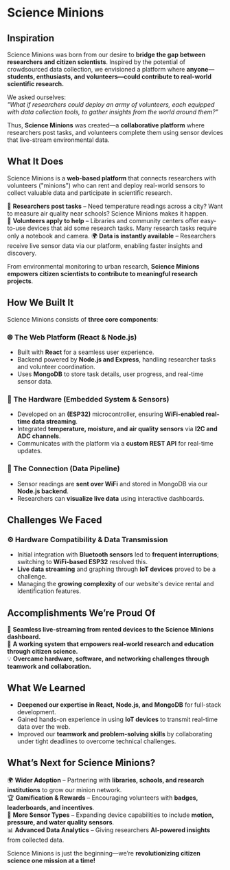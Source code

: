 # **Science Minions**

## **Inspiration**
Science Minions was born from our desire to **bridge the gap between researchers and citizen scientists**. Inspired by the potential of crowdsourced data collection, we envisioned a platform where **anyone—students, enthusiasts, and volunteers—could contribute to real-world scientific research.**  

We asked ourselves:  
*"What if researchers could deploy an army of volunteers, each equipped with data collection tools, to gather insights from the world around them?"*  

Thus, **Science Minions** was created—a **collaborative platform** where researchers post tasks, and volunteers complete them using sensor devices that live-stream environmental data.

## **What It Does**
Science Minions is a **web-based platform** that connects researchers with volunteers ("minions") who can rent and deploy real-world sensors to collect valuable data and participate in scientific research.  

🔬 **Researchers post tasks** – Need temperature readings across a city? Want to measure air quality near schools? Science Minions makes it happen.  
📡 **Volunteers apply to help** – Libraries and community centers offer easy-to-use devices that aid some research tasks. Many research tasks require only a notebook and camera.
🌍 **Data is instantly available** – Researchers receive live sensor data via our platform, enabling faster insights and discovery.  

From environmental monitoring to urban research, **Science Minions empowers citizen scientists to contribute to meaningful research projects**.

## **How We Built It**
Science Minions consists of **three core components**:

### **🌐 The Web Platform (React & Node.js)**
- Built with **React** for a seamless user experience.  
- Backend powered by **Node.js and Express**, handling researcher tasks and volunteer coordination.  
- Uses **MongoDB** to store task details, user progress, and real-time sensor data.  

### **📡 The Hardware (Embedded System & Sensors)**
- Developed on an **(ESP32)** microcontroller, ensuring **WiFi-enabled real-time data streaming**.  
- Integrated **temperature, moisture, and air quality sensors** via **I2C and ADC channels**.  
- Communicates with the platform via a **custom REST API** for real-time updates.  

### **🔗 The Connection (Data Pipeline)**
- Sensor readings are **sent over WiFi** and stored in MongoDB via our **Node.js backend**.  
- Researchers can **visualize live data** using interactive dashboards.  

## **Challenges We Faced**
### **⚙️ Hardware Compatibility & Data Transmission**
- Initial integration with **Bluetooth sensors** led to **frequent interruptions**; switching to **WiFi-based ESP32** resolved this.  
- **Live data streaming** and graphing through **IoT devices** proved to be a challenge.
- Managing the **growing complexity** of our website's device rental and identification features.

## **Accomplishments We’re Proud Of**  
📡 **Seamless live-streaming from rented devices to the Science Minions dashboard.**  
🔬 **A working system that empowers real-world research and education through citizen science.**  
💡 **Overcame hardware, software, and networking challenges through teamwork and collaboration.**  

## **What We Learned**  
- **Deepened our expertise in React, Node.js, and MongoDB** for full-stack development.
- Gained hands-on experience in using **IoT devices** to transmit real-time data over the web.
- Improved our **teamwork and problem-solving skills** by collaborating under tight deadlines to overcome technical challenges.

## **What’s Next for Science Minions?**
🌍 **Wider Adoption** – Partnering with **libraries, schools, and research institutions** to grow our minion network.  
🏆 **Gamification & Rewards** – Encouraging volunteers with **badges, leaderboards, and incentives**.  
🔗 **More Sensor Types** – Expanding device capabilities to include **motion, pressure, and water quality sensors**.  
📊 **Advanced Data Analytics** – Giving researchers **AI-powered insights** from collected data.  

Science Minions is just the beginning—we’re **revolutionizing citizen science one mission at a time!**  
